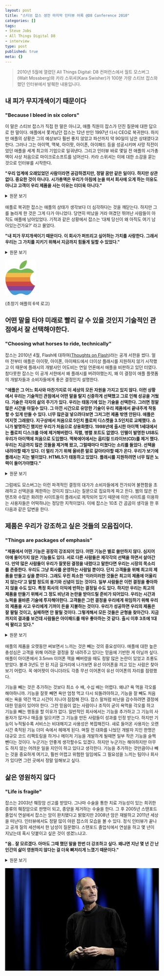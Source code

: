 ```yaml
---
layout: post
title: "스티브 잡스 생전 마지막 인터뷰 어록 @D8 Conference 2010"
categories: []
tags:
- Steve Jobs
- All Things Digital D8
- interview
type: post
published: true
meta: {}
---
```


> 2010년 5월에 열렸던 All Things Digital: D8 컨퍼런스에서 월트 모스버그(Walt Mossberg)와 카라 스위셔(Kara Swisher)가 100분 가량 스티브 잡스와 했던 인터뷰에서 발췌한 내용입니다.

## 내 피가 무지개색이기 때문이다
### "Because I bleed in six colors"

이 말은 스티브 잡스가 직접 한 말은 아니고, 애플 직원이 잡스가 던진 질문에 대한 답으로 한 말이다. 애플에서 쫓겨났던 잡스는 12년 만인 1997년 다시 CEO로 복귀한다. 하지만 애플의 상황은 그의 예상보다 훨씬 좋지 않았고 파산까지 약 90일이 남은 상태였다고 한다. 그러나 그는 아이맥, 맥북, 아이팟, 아이폰, 아이패드 등을 성공시키며 사망 직전이었던 애플을 세계 최고의 기업으로 일궈낸다. 그리고 인터뷰 바로 몇일 전 애플의 시가총액이 사상 처음으로 마이크로소프트를 넘어선다. 카라 스위셔는 이에 대한 소감을 묻는 것으로 인터뷰를 시작한다. 

**"우리 업계에 오래있었던 사람이라면 공감하겠지만, 정말 꿈만 같은 일이다. 하지만 상관 없다. 중요한 것이 아니다. 시가총액은 우리가 아침에 눈을 떠서 회사에 오게 하는 이유도 아니고 고객이 우리 제품을 사는 이유는 더더욱 아니다."**

<details><summary>원문 보기</summary>

For those of us that have been in the industry long time, it’s surreal. But it doesn’t matter very much. It’s not what’s important. It’s not, you know, what makes you come to work in the morning. And it’s not why any of our customers buy our products.

</details>
<br>
애플로 복귀한 잡스는 애플의 상태가 생각보다 더 심각하다는 것을 깨닫는다. 하지만 그를 놀라게 한 것은 그게 다가 아니었다. 당연히 떠났을 거라 여겼던 뛰어난 사람들이 아직도 애플에 남아있었다. 기적과 같은 상황에서 잡스는 ‘대체 당신이 왜 아직도 여기 남아있는건가요?’ 라고 물었다.

**"내 피가 무지개색이기 때문이다. 이 회사가 퍼뜨리고 싶어하는 가치를 사랑한다. 그래서 우리는 그 가치를 지키기 위해서 지금까지 힘들게 일할 수 있었다."**

<details><summary>원문 보기</summary>

They said ‘Because I bleed in six colors, which was the cold six-colored Apple logo. And that was code for ‘Because I love what this place stands for’. And that just made all of us want to work that much harder to have it survived, have that value survived and bring it back.

</details>
<br>
<img src="/assets/posts/apple-six-colors.png" width="100"/>
<br>

(초창기 애플의 6색 로고)

## 어떤 말을 타야 미래로 빨리 갈 수 있을 것인지 기술적인 관점에서 잘 선택해야한다. 
### "Choosing what horses to ride, technically"

잡스는 2010년 4월, Flash에 대하여([Thoughts on Flash](https://www.apple.com/hotnews/thoughts-on-flash/))라는 공개 서한을 썼다. 얼마 전부터 애플은 아이팟, 아이폰, 아이패드에서 더이상 플래시를 지원하지 않기 시작했고 이 때문에 플래시의 개발사인 어도비는 연일 언론에서 애플을 비판하고 있던 터였다. 참다못한 잡스는 이 공개 서한에서 왜 플래시를 버려야했는지, 왜 이 결정이 애플 플랫폼의 개발자들과 소비자들에게 좋은 결정인지 설명한다. 

**"애플은 그 어느 회사와 마찬가지로 이 세상의 모든 자원을 가지고 있지 않다. 이런 상황에서 우리는 기술적인 관점에서 어떤 말을 탈지 신중하게 선택했고 그로 인해 성공을 거뒀다. 기술은 각자의 삶의 주기가 있다. 우리는 태동기에 있는 기술을 선택한다. 그러면 정말 많은 시간을 아낄수 있다. 그 아낀 시간으로 유망한 기술이 우리 제품에서 끝내주게 작동할 수 있게 만들 수 있다. 너무 많은걸 넣으려다보면 그저그런 제품 밖엔 안된다. 애플은 여지껏 그래왔다. 지구상에서 처음으로 5인치 플로피 디스켓을 3.5인치로 교체했다. 소니가 발명하긴 했지만 우리가 처음으로 상용화했다. 1998년에 출시한 아이맥 1세대에서는 플로피 디스크를 아예 제거해버렸다. 직렬, 병렬 포트도 없앴다. 인텔이 발명한 USB도 우리가 아이맥에 처음으로 도입했다. 맥북에어에서는 옵티컬 드라이브(CD)를 제거 했다. 우리는 지금까지 많은 것들을 제거해 왔고, 그럴때마다 미쳤다는 소리를 들었다. 선택을 내려야할 때가 있다. 더 멀리 가기 위해 올바른 말로 갈아타야할 때가 온다. 우리가 보기에 플래시는 지는 별이었다. HTML5가 태동하고 있었다. 플래시를 지원하려면 너무 많은 노력이 들어가야했다."**

<details><summary>원문 보기</summary>

Apple is a company that doesn't have the resources of everybody in the World. The way we've succeeded is by choosing what horses to ride really carefully, technically. We try to look for these technical vectors that have a future, and that are headed up. Different pieces of technology go in cycles. they have their springs, summer, and autumns, then they go to the graveyard of technology. So we try to pick things that are in their springs. If you choose wisely, you can save yourself an enormous amount of work versus trying to do everything. And you can really put energy into making those new merging technology be great on your platform, rather than just okay because you're spreading yourself too thin. So we have a history of doing that. As an example, we went from the five inch floppy disk to the 3 1/2 inch floppy disk with the mac. We were the first to do that. we made the 3 1/2 inch disk popular. Sony invented it, and we put it first in the products. We got rid of the floppy disk altogether in 1998 with the first iMac. We also got rid of serial and parallel ports. We were first to adopt USB even though Intel had invented it. You first saw it in mass on iMacs. And so, we have gotten rid of things. We were one of the first to get rid of optical drives, with the MacBook Air. I think things are moving in that direction as well. And sometimes when we get rid of things like the floppy disk drive on the original iMac people call us crazy. But sometimes you have to pick the things that look like they are gonna be the right horses to ride going forward. and Flash looks like a technology that had its day but it's really on its waning, and HTML5 looks like the technology that's really on the ascendency right now. And to incorporate Flash into the system is a lot of work, there's no smartphone shipping with Flash on it now as you know. ... But more importantly, HTML5 is starting to emerge.

</details>
<br>
그럼에도 모스버그는 이런 파격적인 결정의 대가가 소비자들에게 전가되어 불편함을 초래하고 선택권을 제한하는 것이지 않느냐는 질문으로 집요하게 파고 든다. 웹의 많은 컨텐츠와 수많은 화려한 사이트들이 플래시로 제작되어 있기 때문에 이런 사이트를 이용하는 사용자들은 어떡하냐는 정당한 지적이었다. 이에 잡스는 10초 간 곰곰이 생각을 한 후 다음과 같은 답변을 한다.


## 제품은 우리가 강조하고 싶은 것들의 모음집이다.
### "Things are packages of emphasis"

**"제품에서 어떤 기능은 굉장히 강조되어 있다. 어떤 기능은 별로 쓸만하지 않다. 심지어 아예 들어가지 않은 기능들도 있다. 서로 다른 사람들은 제각각의 선택을 하면서 살아간다. 만약 많은 사람들이 우리가 잘못된 결정을 내렸다고 말한다면 우리는 시장의 목소리를 존중한다. 우리도 그냥 회사를 운영하는 사람일 뿐이다. 단지 고객들을 위해 최고의 제품을 만들고 싶을 뿐이다. 그래도 우린 최소한 '이러이러한 것들은 최고의 제품에 어울리지 않는다'고 말할 정도의 용기와 신념이 있는 것이다. 일부 사람들은 이런 결정을 좋아하지 않을 수도 있다. 특정 회사의 이익에 반하는 결정일 수도 있다. 하지만 우리는 최고의 제품을 만들기 위해서 그 정도 비난과 논란을 받아드릴 준비가 되어있다. 우리는 시간과 노력을 올바른 기술에 투자해야한다. 고객들은 그런 결정을 우리에게 위임하기 위해 우리의 제품을 사고 우리에게 기꺼이 돈을 지불하는 것이다. 우리가 성공하면 우리의 제품은 잘 팔릴 것이고, 실패하면 안 팔릴 것이다. 그렇게해서 모든 것들은 균형을 찾아간다. 지금까지의 결과를 보건데 사람들은 아이패드를 매우 좋아하는 것 같다. 출시 이후 3초에 1대씩 팔리고 있다."**

<details><summary>원문 보기</summary>
	Things are packages of emphasis. Some things are emphasized in a product, some things are not done as well in a product, some things are chosen not to be done at all at a product. And so different people make different choices. If the market tells us we're making the wrong choices, we listen to the market. We're just people running this company. We're trying to make great products for people. We have at least the courage of our conviction to say we don't think this is part of what makes a great product and we're going to leave it out. Some people are not gonna like that, some people are gonna call us names, it's not gonna be in certain company's best of interest but we're going to take the heat because we want to make the best product in the world for customers! We're gonna instead focus our energy on these technology which we think are on their ascendencies and we think we're gonna be the right technology for the customers, and you know what? They're paying us to make those choices. That's what a lot of customers pay us to do. If we succeed, they'll buy them! If we don't, they won't. And it will all work itself out. So far I have to say, people seem to be liking iPads! We've sold one every three seconds since we launched it.
</details>
<br>
애플의 제품을 오랫동안 써보면서 느끼는 것은 빼는 것의 중요성이다. 애플에 대한 높은 충성심은 고객을 위해 어려운 결정을 잘 내려주고 있다는 믿음에 기반한 게 아닐까 싶다. 애플이 아이폰에서 3.5mm 이어폰 잭을 빼버렸을 때도 정말 많은 논란이 있었고 조롱도 받았다. 불과 3년도 안 된 지금 길거리에 나가보면 유선 이어폰을 끼고 있는 사람은 찾아보기 어렵다. 꼭 에어팟이 아니더라도 각종 무선 이어폰이 유선 이어폰의 자리를 점령했다.

기능을 빼는 것은 추가하는 것보다 최소 수 배, 수십 배는 어렵다. 왜냐? 욕 먹을 각오를 해야하니까. 기능을 잘못 빼면 욕만 엄청 먹고 다시 되돌려야하고, 기능을 잘 빼도 처음에는 욕을 약간 먹고 시간이 지나야 잠잠해 진다. 잡스 말처럼 비난을 감수하려면 결정에 대한 믿음이 있어야 한다. 그런 믿음이 없는 사람이나 조직이 굳이 욕먹을 각오를 하고 기능을 빼는 행동을 할 이유가 없다. 일반적인 회사에서는 기능을 추가하고 그 기능의 사용자가 많거나 매출을 일으키면 그 기능을 만든 사람들이 성과를 인정 받는다. 하지만 기능이 누적될수록 서비스는 비대해지고 사용성은 복잡해진다. 새로 들어온 사용자는 오랜 시간 축적된 기능 더미 속에서 헤매게 된다. 며칠 전 대화를 나눴던 개발자 지인 한명은 대규모 코드 리팩토링을 하거나 메이저 기능을 개발하게 될때면 일부 작은 기능을 슬쩍 뺀다는 것이다. 누군가는 안좋게 생각할수도 있겠다. 하지만 누군가는 해야하지만 아무도 하지 않는 어려운 일을 지인이 하고 있다고 생각한다. 기능을 추가하는 것만큼이나 빼는 것을 중요하게 여기고, 훨씬 어렵고 위험한 일임에도 그 필요성을 느끼는 팀이나 회사가 있다면 그런 곳에서 정말 일해보고 싶다.


## 삶은 영원하지 않다
### "Life is fragile"

잡스는 2003년 췌장암 선고를 받았다. 그나마 수술을 통한 치료 가능성이 있는 희귀한 종류의 췌장암으로 판명이 되고, 종양을 제거하는 수술을 한다. 그 후 2005년 스탠포드 졸업식 연설에서 잡스는 암이 완치됐다고 밝혔지만 2008년 암은 재발하고 2011년 세상을 떠난다. 인터뷰에서도 정말 많이 야윈 잡스의 모습을 볼 수 있다. 정식 인터뷰가 끝나고 공개 질의 세션에서 한 남성이 질문했다. 스탠포드 졸업식에서 연설을 하고 몇 년이 지났는데 혹시 덧붙이고 싶은 것이 생겼느냐고. 

**"음.. 잘 모르겠다. 아마도 그때 했던 말을 한번 더 강조하고 싶다. 왜냐면 지난 몇 년 간 난 인간의 삶이 영원하지 않다는 걸 더욱 뼈저리게 느꼈기 때문이다."**

<details><summary>원문 보기</summary>
	“Oh I have no idea. I have no idea. Probably I would just turn up the volume on it because last few years have reminded me that life is fragile.”
</details>
<br>
<img src="/assets/posts/steve-jobs.jpeg"/>
